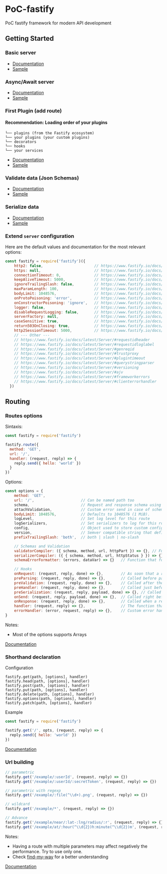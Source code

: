 # PoC-fastify
PoC fastify framework for modern API development


## Getting Started

### Basic server
- [Documentation](https://www.fastify.io/docs/latest/Getting-Started/#your-first-server)
- [Sample](basics/basic_server.js)


### Async/Await server
- [Documentation](https://www.fastify.io/docs/latest/Getting-Started/#your-first-server)
- [Sample](basics/async_server.js)

### First Plugin (add route)

#### Recommendation: Loading order of your plugins

```
└── plugins (from the Fastify ecosystem)
└── your plugins (your custom plugins)
└── decorators
└── hooks
└── your services
```

- [Documentation](https://www.fastify.io/docs/latest/Getting-Started/#your-first-plugin)
- [Sample](basics/basic_plugin.js)


### Validate data (Json Schemas)

- [Documentation](https://www.fastify.io/docs/latest/Getting-Started/#validate-your-data)
- [Sample](basics/validate_data.js)


### Serialize data

- [Documentation](https://www.fastify.io/docs/latest/Getting-Started/#serialize-your-data)
- [Sample](basics/serialize_data.js)

### Extend `server` configuration

Here are the default values and documentation for the most relevant options:

```js
const fastify = require('fastify')({
    http2: false,                       // https://www.fastify.io/docs/latest/Server/#http2
    https: null,                        // https://www.fastify.io/docs/latest/Server/#https
    connectionTimeout: 0,               // https://www.fastify.io/docs/latest/Server/#connectiontimeout
    keepAliveTimeout: 5000,             // https://www.fastify.io/docs/latest/Server/#keepalivetimeout
    ignoreTrailingSlash: false,         // https://www.fastify.io/docs/latest/Server/#ignoretrailingslash
    maxParamLength: 100,                // https://www.fastify.io/docs/latest/Server/#maxparamlength
    bodyLimit: 1048576,                 // https://www.fastify.io/docs/latest/Server/#bodylimit
    onProtoPoisoning: 'error',          // https://www.fastify.io/docs/latest/Server/#onprotopoisoning
    onConstructorPoisoning: 'ignore',   // https://www.fastify.io/docs/latest/Server/#onconstructorpoisoning
    logger: false,                      // https://www.fastify.io/docs/latest/Server/#logger
    disableRequestLogging: false,       // https://www.fastify.io/docs/latest/Server/#disablerequestlogging
    serverFactory: null,                // https://www.fastify.io/docs/latest/Server/#serverfactory
    caseSensitive: true,                // https://www.fastify.io/docs/latest/Server/#casesensitive
    return503OnClosing: true,           // https://www.fastify.io/docs/latest/Server/#return503onclosing
    http2SessionTimeout: 5000,          // https://www.fastify.io/docs/latest/Server/#http2sessiontimeout
    // --- Other ---
    // https://www.fastify.io/docs/latest/Server/#requestidheader
    // https://www.fastify.io/docs/latest/Server/#requestidloglabel
    // https://www.fastify.io/docs/latest/Server/#genreqid
    // https://www.fastify.io/docs/latest/Server/#trustproxy
    // https://www.fastify.io/docs/latest/Server/#plugintimeout
    // https://www.fastify.io/docs/latest/Server/#querystringparser
    // https://www.fastify.io/docs/latest/Server/#versioning
    // https://www.fastify.io/docs/latest/Server/#ajv
    // https://www.fastify.io/docs/latest/Server/#frameworkerrors
    // https://www.fastify.io/docs/latest/Server/#clienterrorhandler
  })
```


## Routing

### Routes options

Sintaxis:
```js
const fastify = require('fastify')

fastify.route({
  method: 'GET',
  url: '/',
  handler: (request, reply) => {
    reply.send({ hello: 'world' })
  }
})
```


Options:

```js
const options = {
    method: 'GET',
    url: '/',                     // Can be named path too
    schema,                       // Request and response schema using JSON Schema
    attachValidation,             // Custom error send in case of schema error
    bodyLimit: 1048576,           // Defaults to 1048576 (1 MiB).
    logLevel,                     // Set log level for this route
    logSerializers,               // Set serializers to log for this route
    config,                       // Object used to store custom configuration
    version,                      // Semver compatible string that defined the version of the endpoint
    prefixTrailingSlash: 'both',  // both | slash | no-slash

    // Schemas and Validation
    validatorCompiler: ({ schema, method, url, httpPart }) => {}, // Function that builds schemas for request validations
    serializerCompiler: ({ { schema, method, url, httpStatus } }) => {}, // Function that builds schemas for response serialization
    schemaErrorFormatter: (errors, dataVar) => {}   // Function that formats the errors from the validation compiler

    // Hooks
    onRequest: (request, reply, done) => {},        // As soon that a request is received
    preParsing: (request, reply, done) => {},       // Called before parsing the request
    preValidation: (request, reply, done) => {},    // Called after the shared preValidation hooks, useful for authentication at route level
    preHandler: (request, reply, done) => {},       // Called just before the request handler,
    preSerialization: (request, reply, payload, done) => {}, // Called just before the serialization
    onSend: (request, reply, payload, done) => {},  // Called right before a response is sent
    onResponse: (request, reply, done) => {},       // Called when a response has been sent, so you will not be able to send more data to the client
    handler: (request, reply) => {},                // The function that will handle this request.  Note: using an arrow function will break the binding of this.
    errorHandler: (error, request, reply) => {},    // Custom error handler for the scope of the request
}

```

Notes:
- Most of the options supports Arrays


[Documentation](https://www.fastify.io/docs/latest/Routes/#routes-option)


### Shorthand declaration

Configuration
```
fastify.get(path, [options], handler)
fastify.head(path, [options], handler)
fastify.post(path, [options], handler)
fastify.put(path, [options], handler)
fastify.delete(path, [options], handler)
fastify.options(path, [options], handler)
fastify.patch(path, [options], handler)
```

Example
```js
const fastify = require('fastify')

fastify.get('/', opts, (request, reply) => {
  reply.send({ hello: 'world' })
})
```

[Documentation](https://www.fastify.io/docs/latest/Routes/#shorthand-declaration)


### Url building

```js
// parametric
fastify.get('/example/:userId', (request, reply) => {})
fastify.get('/example/:userId/:secretToken', (request, reply) => {})

// parametric with regexp
fastify.get('/example/:file(^\\d+).png', (request, reply) => {})

// wildcard
fastify.get('/example/*', (request, reply) => {})

// Advance
fastify.get('/example/near/:lat-:lng/radius/:r', (request, reply) => {}) //  use the dash ("-") as parameters separator.
fastify.get('/example/at/:hour(^\\d{2})h:minute(^\\d{2})m', (request, reply) => {})
```

Notes:
- Having a route with multiple parameters may affect negatively the performance. Try to use only one.
- Check [find-my-way](https://github.com/delvedor/find-my-way) for a better understanding


[Documentation](https://www.fastify.io/docs/latest/Routes/#url-building)
